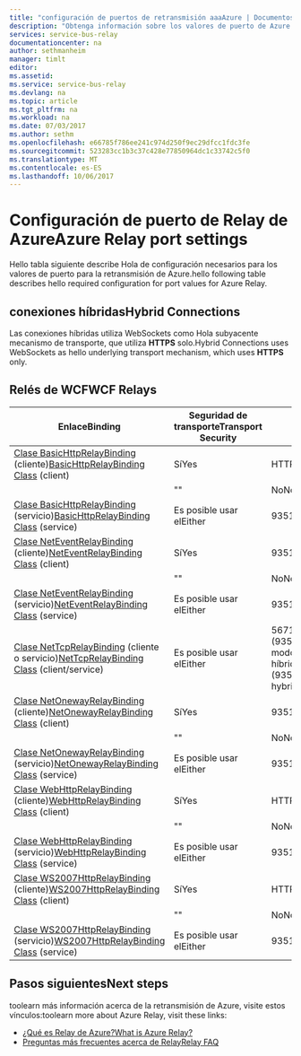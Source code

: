 ```yaml
---
title: "configuración de puertos de retransmisión aaaAzure | Documentos de Microsoft"
description: "Obtenga información sobre los valores de puerto de Azure Relay."
services: service-bus-relay
documentationcenter: na
author: sethmanheim
manager: timlt
editor: 
ms.assetid: 
ms.service: service-bus-relay
ms.devlang: na
ms.topic: article
ms.tgt_pltfrm: na
ms.workload: na
ms.date: 07/03/2017
ms.author: sethm
ms.openlocfilehash: e66785f786ee241c974d250f9ec29dfcc1fdc3fe
ms.sourcegitcommit: 523283cc1b3c37c428e77850964dc1c33742c5f0
ms.translationtype: MT
ms.contentlocale: es-ES
ms.lasthandoff: 10/06/2017
---
```

# <a name="azure-relay-port-settings"></a><span data-ttu-id="ebb51-103">Configuración de puerto de Relay de Azure</span><span class="sxs-lookup"><span data-stu-id="ebb51-103">Azure Relay port settings</span></span>

<span data-ttu-id="ebb51-104">Hello tabla siguiente describe Hola de configuración necesarios para los valores de puerto para la retransmisión de Azure.</span><span class="sxs-lookup"><span data-stu-id="ebb51-104">hello following table describes hello required configuration for port values for Azure Relay.</span></span>

## <a name="hybrid-connections"></a><span data-ttu-id="ebb51-105">conexiones híbridas</span><span class="sxs-lookup"><span data-stu-id="ebb51-105">Hybrid Connections</span></span>
<span data-ttu-id="ebb51-106">Las conexiones híbridas utiliza WebSockets como Hola subyacente mecanismo de transporte, que utiliza **HTTPS** solo.</span><span class="sxs-lookup"><span data-stu-id="ebb51-106">Hybrid Connections uses WebSockets as hello underlying transport mechanism, which uses **HTTPS** only.</span></span> 

## <a name="wcf-relays"></a><span data-ttu-id="ebb51-107">Relés de WCF</span><span class="sxs-lookup"><span data-stu-id="ebb51-107">WCF Relays</span></span>
  
|<span data-ttu-id="ebb51-108">Enlace</span><span class="sxs-lookup"><span data-stu-id="ebb51-108">Binding</span></span>|<span data-ttu-id="ebb51-109">Seguridad de transporte</span><span class="sxs-lookup"><span data-stu-id="ebb51-109">Transport Security</span></span>|<span data-ttu-id="ebb51-110">Port</span><span class="sxs-lookup"><span data-stu-id="ebb51-110">Port</span></span>|  
|-------------|------------------------|----------|  
|<span data-ttu-id="ebb51-111">[Clase BasicHttpRelayBinding](/dotnet/api/microsoft.servicebus.basichttprelaybinding) (cliente)</span><span class="sxs-lookup"><span data-stu-id="ebb51-111">[BasicHttpRelayBinding Class](/dotnet/api/microsoft.servicebus.basichttprelaybinding) (client)</span></span>|<span data-ttu-id="ebb51-112">Sí</span><span class="sxs-lookup"><span data-stu-id="ebb51-112">Yes</span></span>|<span data-ttu-id="ebb51-113">HTTPS</span><span class="sxs-lookup"><span data-stu-id="ebb51-113">HTTPS</span></span>| 
| |<span data-ttu-id="ebb51-114">"</span><span class="sxs-lookup"><span data-stu-id="ebb51-114">"</span></span> |<span data-ttu-id="ebb51-115">No</span><span class="sxs-lookup"><span data-stu-id="ebb51-115">No</span></span>|<span data-ttu-id="ebb51-116">HTTP</span><span class="sxs-lookup"><span data-stu-id="ebb51-116">HTTP</span></span>|  
|<span data-ttu-id="ebb51-117">[Clase BasicHttpRelayBinding](/dotnet/api/microsoft.servicebus.basichttprelaybinding) (servicio)</span><span class="sxs-lookup"><span data-stu-id="ebb51-117">[BasicHttpRelayBinding Class](/dotnet/api/microsoft.servicebus.basichttprelaybinding) (service)</span></span>|<span data-ttu-id="ebb51-118">Es posible usar el</span><span class="sxs-lookup"><span data-stu-id="ebb51-118">Either</span></span>|<span data-ttu-id="ebb51-119">9351/HTTP</span><span class="sxs-lookup"><span data-stu-id="ebb51-119">9351/HTTP</span></span>|  
|<span data-ttu-id="ebb51-120">[Clase NetEventRelayBinding](/dotnet/api/microsoft.servicebus.neteventrelaybinding) (cliente)</span><span class="sxs-lookup"><span data-stu-id="ebb51-120">[NetEventRelayBinding Class](/dotnet/api/microsoft.servicebus.neteventrelaybinding) (client)</span></span>|<span data-ttu-id="ebb51-121">Sí</span><span class="sxs-lookup"><span data-stu-id="ebb51-121">Yes</span></span>|<span data-ttu-id="ebb51-122">9351/HTTPS</span><span class="sxs-lookup"><span data-stu-id="ebb51-122">9351/HTTPS</span></span>|  
||<span data-ttu-id="ebb51-123">"</span><span class="sxs-lookup"><span data-stu-id="ebb51-123">"</span></span> |<span data-ttu-id="ebb51-124">No</span><span class="sxs-lookup"><span data-stu-id="ebb51-124">No</span></span>|<span data-ttu-id="ebb51-125">9350/HTTP</span><span class="sxs-lookup"><span data-stu-id="ebb51-125">9350/HTTP</span></span>|  
|<span data-ttu-id="ebb51-126">[Clase NetEventRelayBinding](/dotnet/api/microsoft.servicebus.neteventrelaybinding) (servicio)</span><span class="sxs-lookup"><span data-stu-id="ebb51-126">[NetEventRelayBinding Class](/dotnet/api/microsoft.servicebus.neteventrelaybinding) (service)</span></span>|<span data-ttu-id="ebb51-127">Es posible usar el</span><span class="sxs-lookup"><span data-stu-id="ebb51-127">Either</span></span>|<span data-ttu-id="ebb51-128">9351/HTTP</span><span class="sxs-lookup"><span data-stu-id="ebb51-128">9351/HTTP</span></span>|  
|<span data-ttu-id="ebb51-129">[Clase NetTcpRelayBinding](/dotnet/api/microsoft.servicebus.nettcprelaybinding) (cliente o servicio)</span><span class="sxs-lookup"><span data-stu-id="ebb51-129">[NetTcpRelayBinding Class](/dotnet/api/microsoft.servicebus.nettcprelaybinding) (client/service)</span></span>|<span data-ttu-id="ebb51-130">Es posible usar el</span><span class="sxs-lookup"><span data-stu-id="ebb51-130">Either</span></span>|<span data-ttu-id="ebb51-131">5671/9352/HTTP (9352/9353 si se usa el modo híbrido)</span><span class="sxs-lookup"><span data-stu-id="ebb51-131">5671/9352/HTTP (9352/9353 if using hybrid)</span></span>|  
|<span data-ttu-id="ebb51-132">[Clase NetOnewayRelayBinding](/dotnet/api/microsoft.servicebus.netonewayrelaybinding) (cliente)</span><span class="sxs-lookup"><span data-stu-id="ebb51-132">[NetOnewayRelayBinding Class](/dotnet/api/microsoft.servicebus.netonewayrelaybinding) (client)</span></span>|<span data-ttu-id="ebb51-133">Sí</span><span class="sxs-lookup"><span data-stu-id="ebb51-133">Yes</span></span>|<span data-ttu-id="ebb51-134">9351/HTTPS</span><span class="sxs-lookup"><span data-stu-id="ebb51-134">9351/HTTPS</span></span>|  
||<span data-ttu-id="ebb51-135">"</span><span class="sxs-lookup"><span data-stu-id="ebb51-135">"</span></span> |<span data-ttu-id="ebb51-136">No</span><span class="sxs-lookup"><span data-stu-id="ebb51-136">No</span></span>|<span data-ttu-id="ebb51-137">9350/HTTP</span><span class="sxs-lookup"><span data-stu-id="ebb51-137">9350/HTTP</span></span>|  
|<span data-ttu-id="ebb51-138">[Clase NetOnewayRelayBinding](/dotnet/api/microsoft.servicebus.netonewayrelaybinding) (servicio)</span><span class="sxs-lookup"><span data-stu-id="ebb51-138">[NetOnewayRelayBinding Class](/dotnet/api/microsoft.servicebus.netonewayrelaybinding) (service)</span></span>|<span data-ttu-id="ebb51-139">Es posible usar el</span><span class="sxs-lookup"><span data-stu-id="ebb51-139">Either</span></span>|<span data-ttu-id="ebb51-140">9351/HTTP</span><span class="sxs-lookup"><span data-stu-id="ebb51-140">9351/HTTP</span></span>|  
|<span data-ttu-id="ebb51-141">[Clase WebHttpRelayBinding](/dotnet/api/microsoft.servicebus.webhttprelaybinding) (cliente)</span><span class="sxs-lookup"><span data-stu-id="ebb51-141">[WebHttpRelayBinding Class](/dotnet/api/microsoft.servicebus.webhttprelaybinding) (client)</span></span>|<span data-ttu-id="ebb51-142">Sí</span><span class="sxs-lookup"><span data-stu-id="ebb51-142">Yes</span></span>|<span data-ttu-id="ebb51-143">HTTPS</span><span class="sxs-lookup"><span data-stu-id="ebb51-143">HTTPS</span></span>|  
||<span data-ttu-id="ebb51-144">"</span><span class="sxs-lookup"><span data-stu-id="ebb51-144">"</span></span> |<span data-ttu-id="ebb51-145">No</span><span class="sxs-lookup"><span data-stu-id="ebb51-145">No</span></span>|<span data-ttu-id="ebb51-146">HTTP</span><span class="sxs-lookup"><span data-stu-id="ebb51-146">HTTP</span></span>|  
|<span data-ttu-id="ebb51-147">[Clase WebHttpRelayBinding](/dotnet/api/microsoft.servicebus.webhttprelaybinding) (servicio)</span><span class="sxs-lookup"><span data-stu-id="ebb51-147">[WebHttpRelayBinding Class](/dotnet/api/microsoft.servicebus.webhttprelaybinding) (service)</span></span>|<span data-ttu-id="ebb51-148">Es posible usar el</span><span class="sxs-lookup"><span data-stu-id="ebb51-148">Either</span></span>|<span data-ttu-id="ebb51-149">9351/HTTP</span><span class="sxs-lookup"><span data-stu-id="ebb51-149">9351/HTTP</span></span>|  
|<span data-ttu-id="ebb51-150">[Clase WS2007HttpRelayBinding](/dotnet/api/microsoft.servicebus.ws2007httprelaybinding) (cliente)</span><span class="sxs-lookup"><span data-stu-id="ebb51-150">[WS2007HttpRelayBinding Class](/dotnet/api/microsoft.servicebus.ws2007httprelaybinding) (client)</span></span>|<span data-ttu-id="ebb51-151">Sí</span><span class="sxs-lookup"><span data-stu-id="ebb51-151">Yes</span></span>|<span data-ttu-id="ebb51-152">HTTPS</span><span class="sxs-lookup"><span data-stu-id="ebb51-152">HTTPS</span></span>|  
||<span data-ttu-id="ebb51-153">"</span><span class="sxs-lookup"><span data-stu-id="ebb51-153">"</span></span> |<span data-ttu-id="ebb51-154">No</span><span class="sxs-lookup"><span data-stu-id="ebb51-154">No</span></span>|<span data-ttu-id="ebb51-155">HTTP</span><span class="sxs-lookup"><span data-stu-id="ebb51-155">HTTP</span></span>|  
|<span data-ttu-id="ebb51-156">[Clase WS2007HttpRelayBinding](/dotnet/api/microsoft.servicebus.ws2007httprelaybinding) (servicio)</span><span class="sxs-lookup"><span data-stu-id="ebb51-156">[WS2007HttpRelayBinding Class](/dotnet/api/microsoft.servicebus.ws2007httprelaybinding) (service)</span></span>|<span data-ttu-id="ebb51-157">Es posible usar el</span><span class="sxs-lookup"><span data-stu-id="ebb51-157">Either</span></span>|<span data-ttu-id="ebb51-158">9351/HTTP</span><span class="sxs-lookup"><span data-stu-id="ebb51-158">9351/HTTP</span></span>|

## <a name="next-steps"></a><span data-ttu-id="ebb51-159">Pasos siguientes</span><span class="sxs-lookup"><span data-stu-id="ebb51-159">Next steps</span></span>
<span data-ttu-id="ebb51-160">toolearn más información acerca de la retransmisión de Azure, visite estos vínculos:</span><span class="sxs-lookup"><span data-stu-id="ebb51-160">toolearn more about Azure Relay, visit these links:</span></span>
* [<span data-ttu-id="ebb51-161">¿Qué es Relay de Azure?</span><span class="sxs-lookup"><span data-stu-id="ebb51-161">What is Azure Relay?</span></span>](relay-what-is-it.md)
* [<span data-ttu-id="ebb51-162">Preguntas más frecuentes acerca de Relay</span><span class="sxs-lookup"><span data-stu-id="ebb51-162">Relay FAQ</span></span>](relay-faq.md)